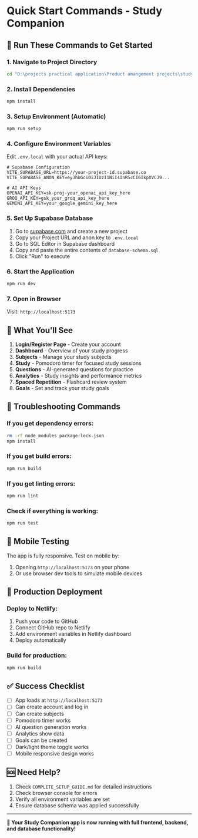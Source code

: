 # Quick Start Commands - Study Companion

## 🚀 Run These Commands to Get Started

### 1. Navigate to Project Directory
```bash
cd "D:\projects practical application\Product amangement projects\study-companion"
```

### 2. Install Dependencies
```bash
npm install
```

### 3. Setup Environment (Automatic)
```bash
npm run setup
```

### 4. Configure Environment Variables
Edit `.env.local` with your actual API keys:

```env
# Supabase Configuration
VITE_SUPABASE_URL=https://your-project-id.supabase.co
VITE_SUPABASE_ANON_KEY=eyJhbGciOiJIUzI1NiIsInR5cCI6IkpXVCJ9...

# AI API Keys
OPENAI_API_KEY=sk-proj-your_openai_api_key_here
GROQ_API_KEY=gsk_your_groq_api_key_here
GEMINI_API_KEY=your_google_gemini_key_here
```

### 5. Set Up Supabase Database
1. Go to [supabase.com](https://supabase.com) and create a new project
2. Copy your Project URL and anon key to `.env.local`
3. Go to SQL Editor in Supabase dashboard
4. Copy and paste the entire contents of `database-schema.sql`
5. Click "Run" to execute

### 6. Start the Application
```bash
npm run dev
```

### 7. Open in Browser
Visit: `http://localhost:5173`

## 🎯 What You'll See

1. **Login/Register Page** - Create your account
2. **Dashboard** - Overview of your study progress
3. **Subjects** - Manage your study subjects
4. **Study** - Pomodoro timer for focused study sessions
5. **Questions** - AI-generated questions for practice
6. **Analytics** - Study insights and performance metrics
7. **Spaced Repetition** - Flashcard review system
8. **Goals** - Set and track your study goals

## 🔧 Troubleshooting Commands

### If you get dependency errors:
```bash
rm -rf node_modules package-lock.json
npm install
```

### If you get build errors:
```bash
npm run build
```

### If you get linting errors:
```bash
npm run lint
```

### Check if everything is working:
```bash
npm run test
```

## 📱 Mobile Testing

The app is fully responsive. Test on mobile by:
1. Opening `http://localhost:5173` on your phone
2. Or use browser dev tools to simulate mobile devices

## 🚀 Production Deployment

### Deploy to Netlify:
1. Push your code to GitHub
2. Connect GitHub repo to Netlify
3. Add environment variables in Netlify dashboard
4. Deploy automatically

### Build for production:
```bash
npm run build
```

## ✅ Success Checklist

- [ ] App loads at `http://localhost:5173`
- [ ] Can create account and log in
- [ ] Can create subjects
- [ ] Pomodoro timer works
- [ ] AI question generation works
- [ ] Analytics show data
- [ ] Goals can be created
- [ ] Dark/light theme toggle works
- [ ] Mobile responsive design works

## 🆘 Need Help?

1. Check `COMPLETE_SETUP_GUIDE.md` for detailed instructions
2. Check browser console for errors
3. Verify all environment variables are set
4. Ensure database schema was applied successfully

---

**🎉 Your Study Companion app is now running with full frontend, backend, and database functionality!**
